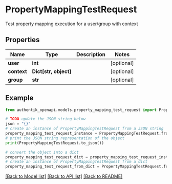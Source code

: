 # PropertyMappingTestRequest

Test property mapping execution for a user/group with context

## Properties

Name | Type | Description | Notes
------------ | ------------- | ------------- | -------------
**user** | **int** |  | [optional] 
**context** | **Dict[str, object]** |  | [optional] 
**group** | **str** |  | [optional] 

## Example

```python
from authentik_openapi.models.property_mapping_test_request import PropertyMappingTestRequest

# TODO update the JSON string below
json = "{}"
# create an instance of PropertyMappingTestRequest from a JSON string
property_mapping_test_request_instance = PropertyMappingTestRequest.from_json(json)
# print the JSON string representation of the object
print(PropertyMappingTestRequest.to_json())

# convert the object into a dict
property_mapping_test_request_dict = property_mapping_test_request_instance.to_dict()
# create an instance of PropertyMappingTestRequest from a dict
property_mapping_test_request_from_dict = PropertyMappingTestRequest.from_dict(property_mapping_test_request_dict)
```
[[Back to Model list]](../README.md#documentation-for-models) [[Back to API list]](../README.md#documentation-for-api-endpoints) [[Back to README]](../README.md)


